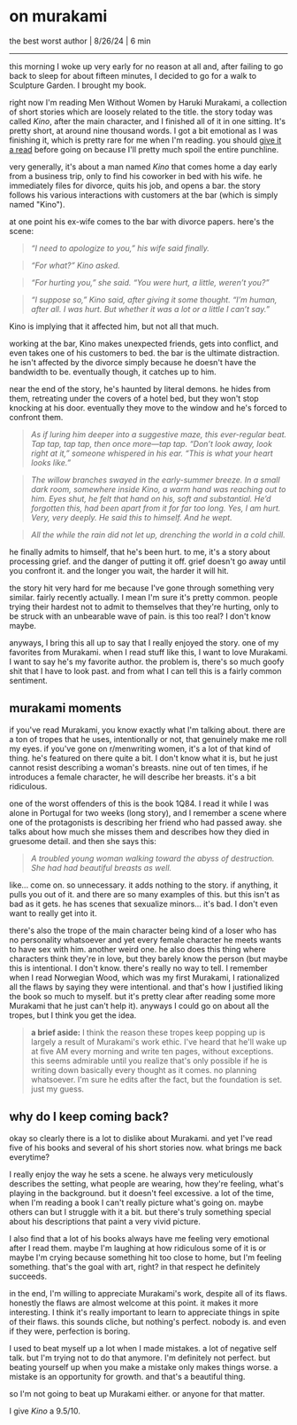 # on murakami
the best worst author | 8/26/24 | 6 min

---

this morning I woke up very early for no reason at all and, after failing to go back to sleep for about fifteen minutes, I decided to go for a walk to Sculpture Garden. I brought my book.

right now I'm reading Men Without Women by Haruki Murakami, a collection of short stories which are loosely related to the title. the story today was called *Kino*, after the main character, and I finished all of it in one sitting. It's pretty short, at around nine thousand words. I got a bit emotional as I was finishing it, which is pretty rare for me when I'm reading. you should [give it a read](https://www.newyorker.com/magazine/2015/02/23/kino-haruki-murakami) before going on because I'll pretty much spoil the entire punchline.

very generally, it's about a man named *Kino* that comes home a day early from a business trip, only to find his coworker in bed with his wife. he immediately files for divorce, quits his job, and opens a bar. the story follows his various interactions with customers at the bar (which is simply named "Kino"). 

at one point his ex-wife comes to the bar with divorce papers. here's the scene:

> *“I need to apologize to you,” his wife said finally.*

> *“For what?” Kino asked.* 

> *“For hurting you,” she said. “You were hurt, a little, weren’t you?”*

> *“I suppose so,” Kino said, after giving it some thought. “I’m human, after all. I was hurt. But whether it was a lot or a little I can’t say.”*

Kino is implying that it affected him, but not all that much. 

working at the bar, Kino makes unexpected friends, gets into conflict, and even takes one of his customers to bed. the bar is the ultimate distraction. he isn't affected by the divorce simply because he doesn't have the bandwidth to be. eventually though, it catches up to him. 

near the end of the story, he's haunted by literal demons. he hides from them, retreating under the covers of a hotel bed, but they won't stop knocking at his door. eventually they move to the window and he's forced to confront them.

> *As if luring him deeper into a suggestive maze, this ever-regular beat. Tap tap, tap tap, then once more—tap tap. “Don’t look away, look right at it,” someone whispered in his ear. “This is what your heart looks like.”*

> *The willow branches swayed in the early-summer breeze. In a small dark room, somewhere inside Kino, a warm hand was reaching out to him. Eyes shut, he felt that hand on his, soft and substantial. He’d forgotten this, had been apart from it for far too long. Yes, I am hurt. Very, very deeply. He said this to himself. And he wept.*

> *All the while the rain did not let up, drenching the world in a cold chill.*

he finally admits to himself, that he's been hurt. to me, it's a story about processing grief. and the danger of putting it off. grief doesn't go away until you confront it. and the longer you wait, the harder it will hit.

the story hit very hard for me because I've gone through something very similar. fairly recently actually. I mean I'm sure it's pretty common. people trying their hardest not to admit to themselves that they're hurting, only to be struck with an unbearable wave of pain. is this too real? I don't know maybe.

anyways, I bring this all up to say that I really enjoyed the story. one of my favorites from Murakami. when I read stuff like this, I want to love Murakami. I want to say he's my favorite author. the problem is, there's so much goofy shit that I have to look past. and from what I can tell this is a fairly common sentiment.

## murakami moments

if you've read Murakami, you know exactly what I'm talking about. there are a ton of tropes that he uses, intentionally or not, that genuinely make me roll my eyes. if you've gone on r/menwriting women, it's a lot of that kind of thing. he's featured on there quite a bit. I don't know what it is, but he just cannot resist describing a woman's breasts. nine out of ten times, if he introduces a female character, he will describe her breasts. it's a bit ridiculous. 

one of the worst offenders of this is the book 1Q84. I read it while I was alone in Portugal for two weeks (long story), and I remember a scene where one of the protagonists is describing her friend who had passed away. she talks about how much she misses them and describes how they died in gruesome detail. and then she says this:

> *A troubled young woman walking toward the abyss of destruction. She had had beautiful breasts as well.*

like... come on. so unnecessary. it adds nothing to the story. if anything, it pulls you out of it. and there are so many examples of this. but this isn't as bad as it gets. he has scenes that sexualize minors... it's bad. I don't even want to really get into it. 

there's also the trope of the main character being kind of a loser who has no personality whatsoever and yet every female character he meets wants to have sex with him. another weird one. he also does this thing where characters think they're in love, but they barely know the person (but maybe this is intentional. I don't know. there's really no way to tell. I remember when I read Norwegian Wood, which was my first Murakami, I rationalized all the flaws by saying they were intentional. and that's how I justified liking the book so much to myself. but it's pretty clear after reading some more Murakami that he just can't help it). anyways I could go on about all the tropes, but I think you get the idea.

> **a brief aside:** I think the reason these tropes keep popping up is largely a result of Murakami's work ethic. I've heard that he'll wake up at five AM every morning and write ten pages, without exceptions. this seems admirable until you realize that's only possible if he is writing down basically every thought as it comes. no planning whatsoever. I'm sure he edits after the fact, but the foundation is set. just my guess.

## why do I keep coming back?

okay so clearly there is a lot to dislike about Murakami. and yet I've read five of his books and several of his short stories now. what brings me back everytime?

I really enjoy the way he sets a scene. he always very meticulously describes the setting, what people are wearing, how they're feeling, what's playing in the background. but it doesn't feel excessive. a lot of the time, when I'm reading a book I can't really picture what's going on. maybe others can but I struggle with it a bit. but there's truly something special about his descriptions that paint a very vivid picture. 

I also find that a lot of his books always have me feeling very emotional after I read them. maybe I'm laughing at how ridiculous some of it is or maybe I'm crying because something hit too close to home, but I'm feeling something. that's the goal with art, right? in that respect he definitely succeeds. 

in the end, I'm willing to appreciate Murakami's work, despite all of its flaws. honestly the flaws are almost welcome at this point. it makes it more interesting. I think it's really important to learn to appreciate things in spite of their flaws. this sounds cliche, but nothing's perfect. nobody is. and even if they were, perfection is boring. 

I used to beat myself up a lot when I made mistakes. a lot of negative self talk. but I'm trying not to do that anymore. I'm definitely not perfect. but beating yourself up when you make a mistake only makes things worse. a mistake is an opportunity for growth. and that's a beautiful thing.

so I'm not going to beat up Murakami either. or anyone for that matter. 

I give *Kino* a 9.5/10.
